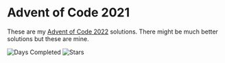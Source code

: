 Advent of Code 2021
=====================

These are my [Advent of Code 2022][aoc] solutions. There might be much better solutions but these are mine.

![Days Completed](https://img.shields.io/badge/days%20completed-9-red?style=for-the-badge) ![Stars](https://img.shields.io/badge/stars%20⭐-17-yellow?style=for-the-badge)

[aoc]: https://adventofcode.com/2022
